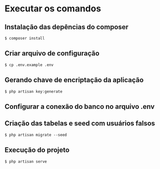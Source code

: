 # Executar os comandos

## Instalação das depências do composer

`$ composer install`

## Criar arquivo de configuração

`$ cp .env.example .env`

## Gerando chave de encriptação da aplicação

`$ php artisan key:generate`

## Configurar a conexão do banco no arquivo .env

## Criação das tabelas e seed com usuários falsos

`$ php artisan migrate --seed`

## Execução do projeto

`$ php artisan serve`

